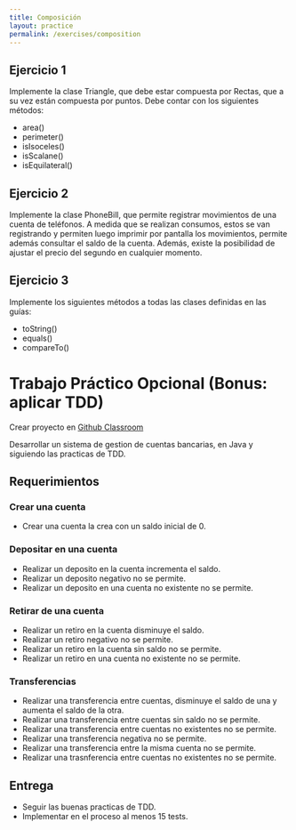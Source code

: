 ```yaml
---
title: Composición
layout: practice
permalink: /exercises/composition
---
```


## Ejercicio 1
Implemente la clase Triangle, que debe estar compuesta por Rectas, que a su vez
están compuesta por puntos. Debe contar con los siguientes métodos:

- area()
- perimeter()
- isIsoceles()
- isScalane()
- isEquilateral()

## Ejercicio 2
Implemente la clase PhoneBill, que permite registrar movimientos de una cuenta de
teléfonos. A medida que se realizan consumos, estos se van registrando y permiten luego
imprimir por pantalla los movimientos, permite además consultar el saldo de la cuenta. Además,
existe la posibilidad de ajustar el precio del segundo en cualquier momento.

## Ejercicio 3
Implemente los siguientes métodos a todas las clases definidas en las guías:
- toString()
- equals()
- compareTo()

# Trabajo Práctico Opcional (Bonus: aplicar TDD)
Crear proyecto en [Github Classroom](https://classroom.github.com/a/INbuKXvT)

Desarrollar un sistema de gestion de cuentas bancarias,
en Java y siguiendo las practicas de TDD.

## Requerimientos

### Crear una cuenta
- Crear una cuenta la crea con un saldo inicial de 0.

### Depositar en una cuenta
- Realizar un deposito en la cuenta incrementa el saldo.
- Realizar un deposito negativo no se permite.
- Realizar un deposito en una cuenta no existente no se permite.


### Retirar de una cuenta
- Realizar un retiro en la cuenta disminuye el saldo.
- Realizar un retiro negativo no se permite.
- Realizar un retiro en la cuenta sin saldo no se permite.
- Realizar un retiro en una cuenta no existente no se permite.

### Transferencias
- Realizar una transferencia entre cuentas, disminuye el saldo de una y aumenta el saldo de la otra.
- Realizar una transferencia entre cuentas sin saldo no se permite.
- Realizar una transferencia entre cuentas no existentes no se permite.
- Realizar una transferencia negativa no se permite.
- Realizar una transferencia entre la misma cuenta no se permite.
- Realizar una trasnferencia entre cuentas no existentes no se permite.


## Entrega
- Seguir las buenas practicas de TDD.
- Implementar en el proceso al menos 15 tests.